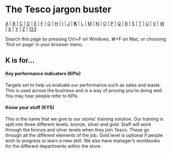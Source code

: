 # The Tesco jargon buster

[A](a.md) | [B](b.md) | [C](c.md) | [D](d.md) | [E](e.md) | [F](f.md) | [G](g.md) | [H](h.md) | [I](i.md) | [J](j.md) | [**K**](k.md) | [L](l.md) | [M](m.md) | [N](n.md) | [O](o.md) | [P](p.md) | [Q](q.md) | [R](r.md) | [S](s.md) | [T](t.md) | [U](u.md) | [V](v.md) | [W](w.md) | [X](x.md) | [Y](y.md) | [Z](z.md) | [123](123.md)

Search this page by pressing Ctrl+F on Windows, ⌘+F on Mac, or choosing ‘find on page’ in your browser menu.

## K is for…

#### Key performance indicators (KPIs)
Targets set to help us evaluate our performance such as sales and waste. This is used across the business and is a way of proving you’re doing well. You may hear people refer to KPIs.

#### Know your stuff (KYS)
This is the name that we give to our stores’ training solution. Our training is split into three different levels: bronze, silver and gold. Staff will work through the bronze and silver levels when they join Tesco. These go through all the different elements of the job. Gold level is optional if people wish to progress or learn a new skill. We also have manager’s workbooks for the different departments within the store.
